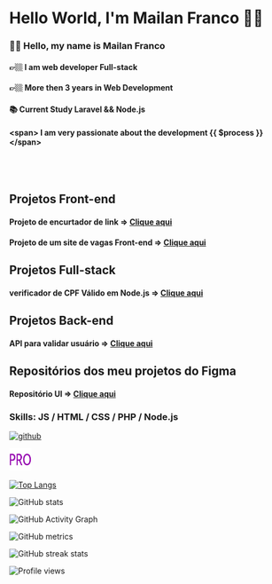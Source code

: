 # Hello World, I'm Mailan Franco 👨‍💻
### 👋🏼 Hello, my name is Mailan Franco
#### 👉🏼 I am web developer Full-stack
#### 👉🏼 More then 3 years in Web Development
#### 📚 Current Study Laravel && Node.js

#### \<span> I am very passionate about the development {{ $process }} \</span>
<br><br>
## Projetos Front-end
#### Projeto de encurtador de link => <a href='https://github.com/Sckurtt/encurtalink'>Clique aqui</a>
#### Projeto de um site de vagas Front-end => <a href='https://github.com/Sckurtt/front-vagas'>Clique aqui</a>

## Projetos Full-stack
#### verificador de CPF Válido em Node.js => <a href='https://github.com/Sckurtt/Verificador-de-CPF'>Clique aqui</a>

## Projetos Back-end
#### API para validar usuário => <a href='https://github.com/Sckurtt/API-For-Validate-A-User'>Clique aqui</a>

## Repositórios dos meu projetos do Figma
#### Repositório UI => <a href='https://github.com/Sckurtt/Figma-UI-Projects'>Clique aqui</a>


### Skills:  JS / HTML / CSS / PHP / Node.js 
 


[<img src='https://cdn.jsdelivr.net/npm/simple-icons@3.0.1/icons/github.svg' alt='github' height='40'>](https://github.com/sckurtt)  

<a href='https://github.com/pricing'><img src='https://raw.githubusercontent.com/acervenky/animated-github-badges/master/assets/pro.gif' width='40' height='40'></a> 

[![Top Langs](https://github-readme-stats.vercel.app/api/top-langs/?username=sckurtt)](https://github.com/anuraghazra/github-readme-stats)

![GitHub stats](https://github-readme-stats.vercel.app/api?username=sckurtt&show_icons=true)  

![GitHub Activity Graph](https://activity-graph.herokuapp.com/graph?username=sckurtt)  

![GitHub metrics](https://metrics.lecoq.io/sckurtt)  

![GitHub streak stats](https://github-readme-streak-stats.herokuapp.com/?user=sckurtt)  

![Profile views](https://gpvc.arturio.dev/sckurtt)  

<!---
Sckurtt/Sckurtt is a ✨ special ✨ repository because its `README.md` (this file) appears on your GitHub profile.
You can click the Preview link to take a look at your changes.
--->
